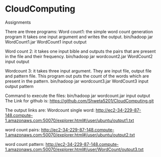 # CloudComputing
Assignments


There are three programs: 
Word count1: the simple word count generation program
It takes one input argument and writes the output.
bin/hadoop jar WordCount1.jar WordCount1 input output

Word count 2: it takes one input bible and outputs the pairs that are present in the file and their frequency.
bin/hadoop jar wordcount2.jar WordCount2 input output

Wordcount 3: it takes three input argument. They are input file, output file and pattern file. This program out puts the count of the words which are present in the pattern.
bin/hadoop jar wordcount3.jar WordCount3 input output pattern

Command to execute the files:
bin/hadoop jar wordcount.jar input output
The Link for github is:
https://github.com/Shweta5201/CloudComputing.git

The output links are: 
Wordcount single word:
http://ec2-34-229-87-148.compute-1.amazonaws.com:50070/explorer.html#/user/ubuntu/output1.txt

word count pairs:
http://ec2-34-229-87-148.compute-1.amazonaws.com:50070/explorer.html#/user/ubuntu/output2.txt

word count pattern:
http://ec2-34-229-87-148.compute-1.amazonaws.com:50070/explorer.html#/user/WordCount/output3.txt

